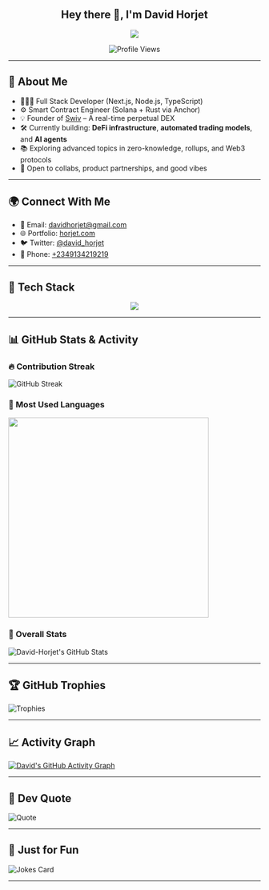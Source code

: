 <h2 align="center">Hey there 👋, I'm David Horjet</h2>

<p align="center">
  <a href="https://github.com/DenverCoder1/readme-typing-svg">
    <img src="https://readme-typing-svg.herokuapp.com?lines=Full+Stack+Developer;Solana+Smart+Contract+Engineer;Hackathon+Champion+%7C+DeFi+Native;Always+Shipping+Innovative+Ideas...&center=true&width=800&height=45" />
  </a>
</p>

<p align="center">
  <img src="https://komarev.com/ghpvc/?username=David-Horjet&style=flat-square&color=blue" alt="Profile Views" />
</p>

---

## 🚀 About Me

- 👨🏾‍💻 Full Stack Developer (Next.js, Node.js, TypeScript)
- ⚙️ Smart Contract Engineer (Solana + Rust via Anchor)
- 💡 Founder of [Swiv](https://swiv.xyz) – A real-time perpetual DEX
- 🛠 Currently building: **DeFi infrastructure**, **automated trading models**, and **AI agents**
- 📚 Exploring advanced topics in zero-knowledge, rollups, and Web3 protocols
- 🤝 Open to collabs, product partnerships, and good vibes

---

## 🌍 Connect With Me

- 📧 Email: [davidhorjet@gmail.com](mailto:davidhorjet@gmail.com)  
- 🌐 Portfolio: [horjet.com](https://horjet.com)  
- 🐦 Twitter: [@david_horjet](https://x.com/david_horjet)  
- 📱 Phone: [+2349134219219](tel:+2349134219219)

---

## 🧰 Tech Stack

<p align="center">
  <a href="https://skillicons.dev">
    <img src="https://skillicons.dev/icons?i=nextjs,ts,react,rust,solidity,nodejs,express,mongodb,postgres,prisma,docker,vercel,git,github,figma,linux,vscode,py,cs,cpp,firebase,redux,aws,heroku,unity" />
  </a>
</p>

---

## 📊 GitHub Stats & Activity

### 🔥 Contribution Streak
![GitHub Streak](https://github-readme-streak-stats.herokuapp.com?user=David-Horjet&theme=tokyonight&date_format=M%20j%5B%2C%20Y%5D)

### 🧠 Most Used Languages
<img src="https://github-readme-stats.vercel.app/api/top-langs/?username=David-Horjet&layout=compact&title_color=00ff00&text_color=00ff00&langs_count=8&bg_color=000000" width="400"/>

### 🧩 Overall Stats
![David-Horjet's GitHub Stats](https://github-readme-stats.vercel.app/api?username=David-Horjet&theme=tokyonight&show_icons=true&count_private=true)

---

## 🏆 GitHub Trophies
![Trophies](https://github-profile-trophy.vercel.app/?username=David-Horjet&theme=gruvbox)

---

## 📈 Activity Graph
[![David's GitHub Activity Graph](https://github-readme-activity-graph.vercel.app/graph?username=David-Horjet&theme=tokyo-night)](https://github.com/ashutosh00710/github-readme-activity-graph)

---

## 🔮 Dev Quote
![Quote](https://quotes-github-readme.vercel.app/api?type=horizontal&theme=radical)

---

## 🤣 Just for Fun
![Jokes Card](https://readme-jokes.vercel.app/api?theme=tokyonight&hideBorder)

---

<!---
David-Horjet/David-Horjet is a ✨ special ✨ repository because its `README.md` appears on your GitHub profile.
--->
